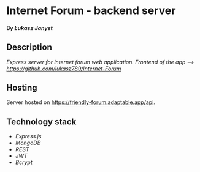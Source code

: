 # Internet Forum - backend server

#### By _Łukasz Janyst_

## Description

_Express server for internet forum web application. Frontend of the app --> https://github.com/lukasz789/Internet-Forum_

## Hosting

Server hosted on https://friendly-forum.adaptable.app/api. 

## Technology stack

* _Express.js_
* _MongoDB_
* _REST_
* _JWT_
* _Bcrypt_

